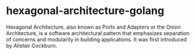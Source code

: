 # hexagonal-architecture-golang
Hexagonal Architecture, also known as Ports and Adapters or the Onion Architecture, is a software architectural pattern that emphasizes separation of concerns and modularity in building applications. It was first introduced by Alistair Cockburn.
